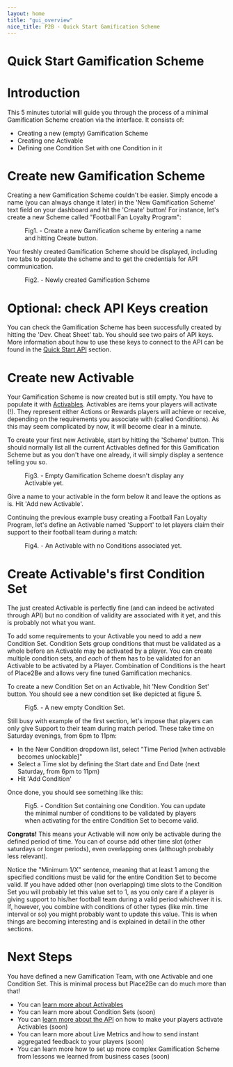 ```yaml
---
layout: home
title: "gui_overview"
nice_title: P2B - Quick Start Gamification Scheme
---
```


<h1 class="title is-1">Quick Start Gamification Scheme</h1>
<div class="content doc-content">
  <h1 class="title is-3">Introduction</h1>
  <p>This 5 minutes tutorial will guide you through the process of a minimal Gamification Scheme creation via the interface. It consists of:</p>
  <ul>
    <li>Creating a new (empty) Gamification Scheme</li>
    <li>Creating one Activable</li>
    <li>Defining one Condition Set with one Condition in it</li>
  </ul>

  <h1 class="title is-3">Create new Gamification Scheme</h1>
  <p>Creating a new Gamification Scheme couldn't be easier. Simply encode a name (you can always change it later) in the 'New Gamification Scheme' text field on your dashboard and hit the 'Create' button! For instance, let's create a new Scheme called "Football Fan Loyalty Program":</p>
  <figure class="image has-text-centered figure-printscreen">
    <img class="is-hcentered" src="{{ site.baseurl }}/assets/images/gui_overview/create_new_game.png" alt=""/>
    <figcaption class="is-hcentered">Fig1. - Create a new Gamification scheme by entering a name and hitting Create button.</figcaption>
  </figure>
  <p>Your freshly created Gamification Scheme should be displayed, including two tabs to populate the scheme and to get the credentials for API communication.</p>
  
  <figure class="image has-text-centered figure-printscreen">
    <img class="is-hcentered" src="{{ site.baseurl }}/assets/images/gui_overview/new_game_created.png" alt=""/>
    <figcaption class="is-hcentered">Fig2. - Newly created Gamification Scheme</figcaption>
  </figure>

  <h1 class="title is-4">Optional: check API Keys creation</h1>
  <p>You can check the Gamification Scheme has been successfully created by hitting the 'Dev. Cheat Sheet' tab. You should see two pairs of API keys. More information about how to use these keys to connect to the API can be found in the <a href="{{ site.baseurl }}/getting_started/api_overview">Quick Start API</a> section.</p>
  <h1 class="title is-3">Create new Activable</h1>
  <p>Your Gamification Scheme is now created but is still empty. You have to populate it with <a href="{{ site.baseurl }}/place2be_in_practice/activables">Activables</a>. Activables are items your players will activate (!). They represent either Actions or Rewards players will achieve or receive, depending on the requirements you associate with (called Conditions). As this may seem complicated by now, it will become clear in a minute.</p>

  <p>To create your first new Activable, start by hitting the 'Scheme' button. This should normally list all the current Activables defined for this Gamification Scheme but as you don't have one already, it will simply display a sentence telling you so.</p>
  <figure class="image has-text-centered figure-printscreen">
    <img class="is-hcentered is-large" src="{{ site.baseurl }}/assets/images/gui_overview/create_new_activable.png" alt=""/>
    <figcaption class="is-hcentered">Fig3. - Empty Gamification Scheme doesn't display any Activable yet.</figcaption>
  </figure>

  <p>Give a name to your activable in the form below it and leave the options as is. Hit 'Add new Activable'.</p>
  <p>Continuing the previous example busy creating a Football Fan Loyalty Program, let's define an Activable named 'Support' to let players claim their support to their football team during a match:</p>
  <figure class="image has-text-centered figure-printscreen">
    <img class="is-hcentered is-large" src="{{ site.baseurl }}/assets/images/gui_overview/new_activable_created.png" alt=""/>
    <figcaption class="is-hcentered">Fig4. - An Activable with no Conditions associated yet.</figcaption>
  </figure>
  
  <h1 class="title is-3">Create Activable's first Condition Set</h1>
  <p>The just created Activable is perfectly fine (and can indeed be activated through API) but no condition of validity are associated with it yet, and this is probably not what you want.</p>

  <p>To add some requirements to your Activable you need to add a new Condition Set. Condition Sets group conditions that must be validated as a whole before an Activable may be activated by a player. You can create multiple condition sets, and <i>each</i> of them has to be validated for an Activable to be activated by a Player. Combination of Conditions is the heart of Place2Be and allows very fine tuned Gamification mechanics.</p>

  <p>To create a new Condition Set on an Activable, hit 'New Condition Set' button. You should see a new condition set like depicted at figure 5.</p>
  <figure class="image has-text-centered figure-printscreen">
    <img class="is-hcentered is-large" src="{{ site.baseurl }}/assets/images/gui_overview/new_condition_set.png" alt=""/>
    <figcaption class="is-hcentered">Fig5. - A new empty Condition Set.</figcaption>
  </figure>

  <p>Still busy with example of the first section, let's impose that players can only give Support to their team during match period. These take time on Saturday evenings, from 6pm to 11pm:</p>
  <ul>
    <li>In the New Condition dropdown list, select "Time Period [when activable becomes unlockable]"</li>
    <li>Select a Time slot by defining the Start date and End Date (next Saturday, from 6pm to 11pm)</li>
    <li>Hit 'Add Condition'</li>
  </ul>
  <p>Once done, you should see something like this:</p>
  <figure class="image has-text-centered figure-printscreen">
    <img class="is-hcentered is-large" src="{{ site.baseurl }}/assets/images/gui_overview/new_condition_created.png" alt=""/>
    <figcaption class="is-hcentered">Fig5. - Condition Set containing one Condition. You can update the minimal number of conditions to be validated by players when activating for the entire Condition Set to become valid.</figcaption>
  </figure>
  <p><strong>Congrats!</strong> This means your Activable will now only be activable during the defined period of time. You can of course add other time slot (other saturdays or longer periods), even overlapping ones (although probably less relevant).</p>
  <p>Notice the "Minimum 1/X" sentence, meaning that at least 1 among the specified conditions must be valid for the entire Condition Set to become valid. If you have added other (non overlapping) time slots to the Condition Set you will probably let this value set to 1, as you only care if a player is giving support to his/her football team during a valid period whichever it is. If, however, you combine with conditions of other types (like min. time interval or so) you might probably want to update this value. This is when things are becoming interesting and is explained in detail in the other sections.</p>

  <h1 class="title is-3">Next Steps</h1>
  <p>You have defined a new Gamification Team, with one Activable and one Condition Set. This is minimal process but Place2Be can do much more than that!</p>
  <ul>
    <li>You can <a href="{{ site.baseurl }}/place2be_in_practice/activables">learn more about Activables</a></li>
    <li>You can learn more about Condition Sets (soon)</li>
    <li>You can <a href="{{ site.baseurl }}/getting_started/api_overview">learn more about the API</a> on how to make your players activate Activables (soon)</li>
    <li>You can learn more about Live Metrics and how to send instant aggregated feedback to your players (soon)</li>
    <li>You can learn more how to set up more complex Gamification Scheme from lessons we learned from business cases (soon)</li>
  </ul>
</div>
